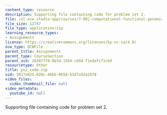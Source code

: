 ```yaml
---
content_type: resource
description: Supporting file containing code for problem set 2.
file: /ol-ocw-studio-app/courses/7-90j-computational-functional-genomics-spring-2005/5817a425020c46bb0b58b167a5da2978_ps2_code.zip
file_size: 12747
file_type: application/zip
learning_resource_types:
- Assignments
license: https://creativecommons.org/licenses/by-nc-sa/4.0/
ocw_type: OCWFile
parent_title: Assignments
parent_type: CourseSection
parent_uid: 28387ff8-9bfd-15b4-cd44-f1edafcf1cbd
resourcetype: Other
title: ps2_code.zip
uid: 5817a425-020c-46bb-0b58-b167a5da2978
video_files:
  video_thumbnail_file: null
video_metadata:
  youtube_id: null
---
```

Supporting file containing code for problem set 2.